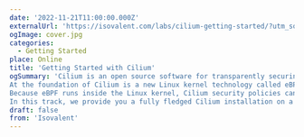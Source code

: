```yaml
---
date: '2022-11-21T11:00:00.000Z'
externalUrl: 'https://isovalent.com/labs/cilium-getting-started/?utm_source=website-cilium&utm_medium=referral&utm_campaign=cilium-lab'
ogImage: cover.jpg
categories:
  - Getting Started
place: Online
title: 'Getting Started with Cilium'
ogSummary: 'Cilium is an open source software for transparently securing the network connectivity between application services deployed using Linux container management platforms like Docker and Kubernetes.
At the foundation of Cilium is a new Linux kernel technology called eBPF, which enables the dynamic insertion of powerful security visibility and control logic within Linux itself.
Because eBPF runs inside the Linux kernel, Cilium security policies can be applied and updated without any changes to the application code or container configuration.
In this track, we provide you a fully fledged Cilium installation on a small cluster, together with a few challenges to solve. See yourself how Cilium works, and how it can help you securing your moon-sized battlestation in a “Star Wars”-inspired challenge.'
draft: false
from: 'Isovalent'
---
```

